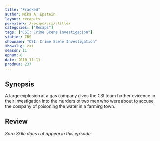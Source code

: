 ```yaml
---
title: "Fracked"
author: Mika A. Epstein
layout: recap-tv
permalink: /recaps/csi/:title/
categories: ["Recaps"]
tags: ["CSI: Crime Scene Investigation"]
station: CBS
showname: "CSI: Crime Scene Investigation"
showslug: csi
season: 11
epnum: 8  
date: 2010-11-11
prodnum: 237  
---
```


## Synopsis

A large explosion at a gas company gives the CSI team further evidence in their investigation into the murders of two men who were about to accuse the company of poisoning the water in a farming town.

## Review

_Sara Sidle does not appear in this episode._

